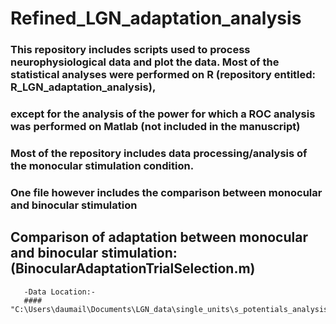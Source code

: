# Refined_LGN_adaptation_analysis
### This repository includes scripts used to process neurophysiological data and plot the data. Most of the statistical analyses were performed on R (repository entitled: R_LGN_adaptation_analysis), 
### except for the analysis of the power for which a ROC analysis was performed on Matlab (not included in the manuscript)
### Most of the repository includes data processing/analysis of the monocular stimulation condition.
### One file however includes the comparison between monocular and binocular stimulation

## Comparison of adaptation between monocular and binocular stimulation: (BinocularAdaptationTrialSelection.m)
       -Data Location:-
       #### "C:\Users\daumail\Documents\LGN_data\single_units\s_potentials_analysis\analysis\single_units_ns6_metadata.mat"
